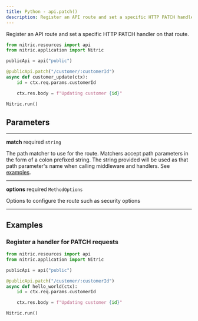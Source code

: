 ```yaml
---
title: Python - api.patch()
description: Register an API route and set a specific HTTP PATCH handler on that route.
---
```


Register an API route and set a specific HTTP PATCH handler on that route.

```python
from nitric.resources import api
from nitric.application import Nitric

publicApi = api("public")

@publicApi.patch("/customer/:customerId")
async def customer_update(ctx):
    id = ctx.req.params.customerId

    ctx.res.body = f"Updating customer {id}"

Nitric.run()
```

## Parameters

---

**match** required `string`

The path matcher to use for the route. Matchers accept path parameters in the form of a colon prefixed string. The string provided will be used as that path parameter's name when calling middleware and handlers. See [examples](#examples).

---

**options** required `MethodOptions`

Options to configure the route such as security options

---

## Examples

### Register a handler for PATCH requests

```python
from nitric.resources import api
from nitric.application import Nitric

publicApi = api("public")

@publicApi.patch("/customer/:customerId")
async def hello_world(ctx):
    id = ctx.req.params.customerId

    ctx.res.body = f"Updating customer {id}"

Nitric.run()
```
